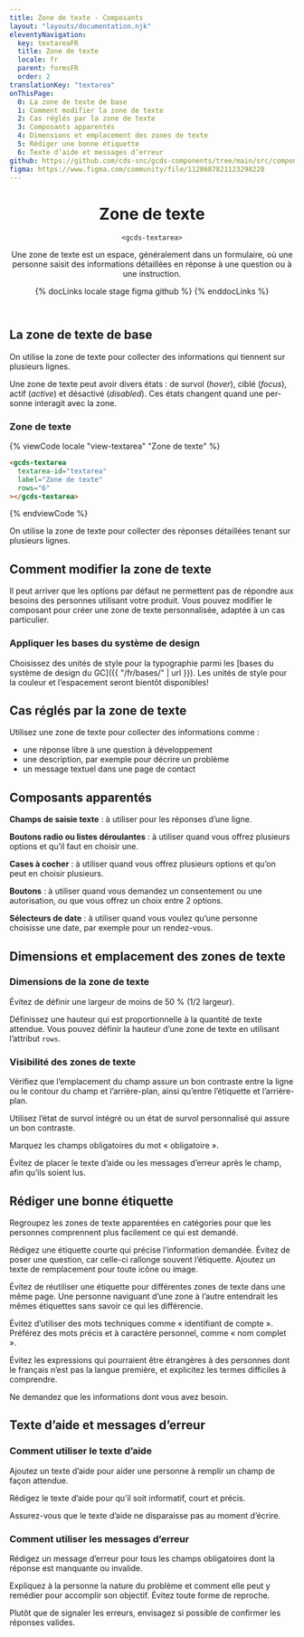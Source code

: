 ```yaml
---
title: Zone de texte - Composants
layout: "layouts/documentation.njk"
eleventyNavigation:
  key: textareaFR
  title: Zone de texte
  locale: fr
  parent: formsFR
  order: 2
translationKey: "textarea"
onThisPage:
  0: La zone de texte de base
  1: Comment modifier la zone de texte
  2: Cas réglés par la zone de texte
  3: Composants apparentés
  4: Dimensions et emplacement des zones de texte
  5: Rédiger une bonne étiquette
  6: Texte d’aide et messages d’erreur
github: https://github.com/cds-snc/gcds-components/tree/main/src/components/gcds-textarea
figma: https://www.figma.com/community/file/1128687821123298228
---
```


<header>

# Zone de texte

`<gcds-textarea>`

Une zone de texte est un espace, généralement dans un formulaire, où une personne saisit des informations détaillées en réponse à une question ou à une instruction.

{% docLinks locale stage figma github %}
{% enddocLinks %}

</header>

<section aria-label="La zone de texte de base">

## La zone de texte de base

On utilise la zone de texte pour collecter des informations qui tiennent sur plusieurs lignes.

Une zone de texte peut avoir divers états : de survol <span lang="en">(*hover*)</en>, ciblé <span lang="en">(*focus*)</en>, actif <span lang="en">(*active*)</en> et désactivé <span lang="en">(*disabled*)</en>. Ces états changent quand une personne interagit avec la zone.

### Zone de texte

<div class="comp-show">
  <gcds-textarea
    textarea-id="textarea"
    label="Text area"
    rows="6"
  ></gcds-textarea>
</div>

{% viewCode locale "view-textarea" "Zone de texte" %}
``` html
<gcds-textarea
  textarea-id="textarea"
  label="Zone de texte"
  rows="6"
></gcds-textarea>
```
{% endviewCode %}

On utilise la zone de texte pour collecter des réponses détaillées tenant sur plusieurs lignes.

</section>

<section aria-label="Comment modifier la zone de texte">

## Comment modifier la zone de texte

Il peut arriver que les options par défaut ne permettent pas de répondre aux besoins des personnes utilisant votre produit. Vous pouvez modifier le composant pour créer une zone de texte personnalisée, adaptée à un cas particulier.

### Appliquer les bases du système de design

Choisissez des unités de style pour la typographie parmi les [bases du système de design du GC]({{ "/fr/bases/" | url }}). Les unités de style pour la couleur et l’espacement seront bientôt disponibles!

</section>

<section aria-label="Cas réglés par la zone de texte">

## Cas réglés par la zone de texte

Utilisez une zone de texte pour collecter des informations comme :

- une réponse libre à une question à développement
- une description, par exemple pour décrire un problème
- un message textuel dans une page de contact

</section>

<section aria-label="Composants apparentés">

## Composants apparentés

**Champs de saisie texte** : à utiliser pour les réponses d’une ligne.

**Boutons radio ou listes déroulantes** : à utiliser quand vous offrez plusieurs options et qu’il faut en choisir une.

**Cases à cocher** : à utiliser quand vous offrez plusieurs options et qu’on peut en choisir plusieurs.

**Boutons** : à utiliser quand vous demandez un consentement ou une autorisation, ou que vous offrez un choix entre 2 options.

**Sélecteurs de date** : à utiliser quand vous voulez qu’une personne choisisse une date, par exemple pour un rendez-vous.

</section>

<section aria-label="Dimensions et emplacement des zones de texte">

## Dimensions et emplacement des zones de texte

### Dimensions de la zone de texte

Évitez de définir une largeur de moins de 50 % (1/2 largeur).

Définissez une hauteur qui est proportionnelle à la quantité de texte attendue. Vous pouvez définir la hauteur d’une zone de texte en utilisant l’attribut <span lang="en">`rows`</span>.

### Visibilité des zones de texte

Vérifiez que l’emplacement du champ assure un bon contraste entre la ligne ou le contour du champ et l’arrière-plan, ainsi qu’entre l’étiquette et l’arrière-plan.

Utilisez l’état de survol intégré ou un état de survol personnalisé qui assure un bon contraste.

Marquez les champs obligatoires du mot « obligatoire ».

Évitez de placer le texte d’aide ou les messages d’erreur après le champ, afin qu’ils soient lus.

</section>

<section aria-label="Rédiger une bonne étiquette">

## Rédiger une bonne étiquette

Regroupez les zones de texte apparentées en catégories pour que les personnes comprennent plus facilement ce qui est demandé.

Rédigez une étiquette courte qui précise l’information demandée. Évitez de poser une question, car celle-ci rallonge souvent l’étiquette. Ajoutez un texte de remplacement pour toute icône ou image.

Évitez de réutiliser une étiquette pour différentes zones de texte dans une même page. Une personne naviguant d’une zone à l’autre entendrait les mêmes étiquettes sans savoir ce qui les différencie.

Évitez d’utiliser des mots techniques comme « identifiant de compte ». Préférez des mots précis et à caractère personnel, comme « nom complet ».

Évitez les expressions qui pourraient être étrangères à des personnes dont le français n’est pas la langue première, et explicitez les termes difficiles à comprendre.

Ne demandez que les informations dont vous avez besoin.

</section>

<section aria-label="Texte d’aide et messages d’erreur">

## Texte d’aide et messages d’erreur

### Comment utiliser le texte d’aide

Ajoutez un texte d’aide pour aider une personne à remplir un champ de façon attendue.

Rédigez le texte d’aide pour qu’il soit informatif, court et précis.

Assurez-vous que le texte d’aide ne disparaisse pas au moment d’écrire.

### Comment utiliser les messages d’erreur

Rédigez un message d’erreur pour tous les champs obligatoires dont la réponse est manquante ou invalide.

Expliquez à la personne la nature du problème et comment elle peut y remédier pour accomplir son objectif. Évitez toute forme de reproche.

Plutôt que de signaler les erreurs, envisagez si possible de confirmer les réponses valides.

</section>
